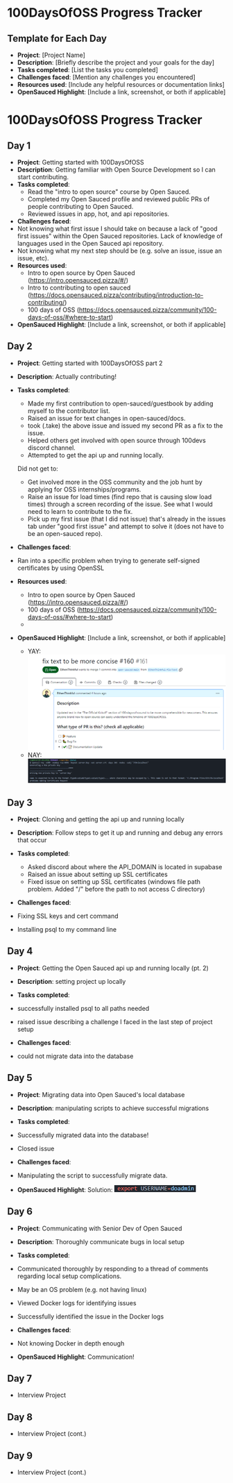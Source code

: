 # 100DaysOfOSS Progress Tracker

## Template for Each Day

- **Project**: [Project Name]
- **Description**: [Briefly describe the project and your goals for the day]
- **Tasks completed**: [List the tasks you completed]
- **Challenges faced**: [Mention any challenges you encountered]
- **Resources used**: [Include any helpful resources or documentation links]
- **OpenSauced Highlight**: [Include a link, screenshot, or both if applicable]

# 100DaysOfOSS Progress Tracker

## Day 1

- **Project**: Getting started with 100DaysOfOSS
- **Description**: Getting familiar with Open Source Development so I can start contributing.
- **Tasks completed**: 
  - Read the "intro to open source" course by Open Sauced.
  - Completed my Open Sauced profile and reviewed public PRs of people contributing to Open Sauced.
  - Reviewed issues in app, hot, and api repositories. 
- **Challenges faced**: 
- Not knowing what first issue I should take on because a lack of "good first issues" within the Open Sauced repositories. Lack of knowledge of languages used in the Open Sauced api repository. 
- Not knowing what my next step should be (e.g. solve an issue, issue an issue, etc).
- **Resources used**: 
  - Intro to open source by Open Sauced (https://intro.opensauced.pizza/#/)
  - Intro to contributing to open sauced (https://docs.opensauced.pizza/contributing/introduction-to-contributing/)
  - 100 days of OSS (https://docs.opensauced.pizza/community/100-days-of-oss/#where-to-start)
- **OpenSauced Highlight**: [Include a link, screenshot, or both if applicable]

## Day 2

- **Project**: Getting started with 100DaysOfOSS part 2
- **Description**: Actually contributing!
- **Tasks completed**: 
  - Made my first contribution to open-sauced/guestbook by adding myself to the contributor list.
  - Raised an issue for text changes in open-sauced/docs.
  - took (.take) the above issue and issued my second PR as a fix to the issue.
  - Helped others get involved with open source through 100devs discord channel.
  - Attempted to get the api up and running locally.
  
  Did not get to:
  - Get involved more in the OSS community and the job hunt by applying for OSS internships/programs.
  - Raise an issue for load times (find repo that is causing slow load times) through a screen recording of the issue. See what I would need to learn to contribute to the fix.
  - Pick up my first issue (that I did not issue) that's already in the issues tab under "good first issue" and attempt to solve it (does not have to be an open-sauced repo).
  
- **Challenges faced**: 
- Ran into a specific problem when trying to generate self-signed certificates by using OpenSSL
  
- **Resources used**: 
  - Intro to open source by Open Sauced (https://intro.opensauced.pizza/#/)
  - 100 days of OSS (https://docs.opensauced.pizza/community/100-days-of-oss/#where-to-start)
  - 
- **OpenSauced Highlight**: [Include a link, screenshot, or both if applicable]
  - YAY: ![first issue/pr](img/journal-day-2.PNG)
  - NAY: ![rejected SSL cert](img/error1.PNG)

## Day 3

- **Project**: Cloning and getting the api up and running locally 
- **Description**: Follow steps to get it up and running and debug any errors that occur
- **Tasks completed**: 
  - Asked discord about where the API_DOMAIN is located in supabase
  - Raised an issue about setting up SSL certificates
  - Fixed issue on setting up SSL certificates (windows file path problem. Added "/" before the path to not access C directory)
  
- **Challenges faced**: 
- Fixing SSL keys and cert command 
- Installing psql to my command line 

## Day 4

- **Project**: Getting the Open Sauced api up and running locally (pt. 2) 
- **Description**: setting project up locally
- **Tasks completed**: 
- successfully installed psql to all paths needed
- raised issue describing a challenge I faced in the last step of project setup

- **Challenges faced**: 
-  could not migrate data into the database 

## Day 5

- **Project**: Migrating data into Open Sauced's local database
- **Description**: manipulating scripts to achieve successful migrations
- **Tasks completed**: 
- Successfully migrated data into the database!
- Closed issue

- **Challenges faced**: 
-  Manipulating the script to successfully migrate data. 

- **OpenSauced Highlight**:
Solution: ![solution](img/journal-day-5.PNG)

## Day 6

- **Project**: Communicating with Senior Dev of Open Sauced
- **Description**: Thoroughly communicate bugs in local setup
- **Tasks completed**: 
- Communicated thoroughly by responding to a thread of comments regarding local setup complications.
- May be an OS problem (e.g. not having linux)
- Viewed Docker logs for identifying issues
- Successfully identified the issue in the Docker logs

- **Challenges faced**: 
-  Not knowing Docker in depth enough 

- **OpenSauced Highlight**: Communication!

## Day 7

- Interview Project 

## Day 8

- Interview Project (cont.)

## Day 9

- Interview Project (cont.)
